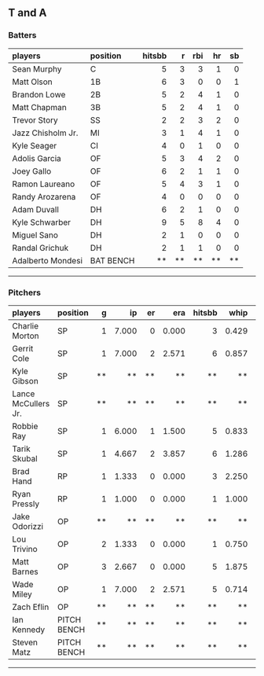 ## T and A

### Batters

 
|players           |position  | hitsbb|  r| rbi| hr| sb| 
|:-----------------|:---------|------:|--:|---:|--:|--:| 
|Sean Murphy       |C         |      5|  3|   3|  1|  0| 
|Matt Olson        |1B        |      6|  3|   0|  0|  1| 
|Brandon Lowe      |2B        |      5|  2|   4|  1|  0| 
|Matt Chapman      |3B        |      5|  2|   4|  1|  0| 
|Trevor Story      |SS        |      2|  2|   3|  2|  0| 
|Jazz Chisholm Jr. |MI        |      3|  1|   4|  1|  0| 
|Kyle Seager       |CI        |      4|  0|   1|  0|  0| 
|Adolis Garcia     |OF        |      5|  3|   4|  2|  0| 
|Joey Gallo        |OF        |      6|  2|   1|  1|  0| 
|Ramon Laureano    |OF        |      5|  4|   3|  1|  0| 
|Randy Arozarena   |OF        |      4|  0|   0|  0|  0| 
|Adam Duvall       |DH        |      6|  2|   1|  0|  0| 
|Kyle Schwarber    |DH        |      9|  5|   8|  4|  0| 
|Miguel Sano       |DH        |      2|  1|   0|  0|  0| 
|Randal Grichuk    |DH        |      2|  1|   1|  0|  0| 
|Adalberto Mondesi |BAT BENCH |     **| **|  **| **| **| 


* * *

### Pitchers

 
|players             |position    |  g|    ip| er|   era| hitsbb|  whip| so|  w| sv| 
|:-------------------|:-----------|--:|-----:|--:|-----:|------:|-----:|--:|--:|--:| 
|Charlie Morton      |SP          |  1| 7.000|  0| 0.000|      3| 0.429| 11|  1|  0| 
|Gerrit Cole         |SP          |  1| 7.000|  2| 2.571|      6| 0.857|  6|  0|  0| 
|Kyle Gibson         |SP          | **|    **| **|    **|     **|    **| **| **| **| 
|Lance McCullers Jr. |SP          | **|    **| **|    **|     **|    **| **| **| **| 
|Robbie Ray          |SP          |  1| 6.000|  1| 1.500|      5| 0.833|  6|  1|  0| 
|Tarik Skubal        |SP          |  1| 4.667|  2| 3.857|      6| 1.286|  4|  0|  0| 
|Brad Hand           |RP          |  1| 1.333|  0| 0.000|      3| 2.250|  1|  0|  1| 
|Ryan Pressly        |RP          |  1| 1.000|  0| 0.000|      1| 1.000|  2|  0|  1| 
|Jake Odorizzi       |OP          | **|    **| **|    **|     **|    **| **| **| **| 
|Lou Trivino         |OP          |  2| 1.333|  0| 0.000|      1| 0.750|  0|  0|  0| 
|Matt Barnes         |OP          |  3| 2.667|  0| 0.000|      5| 1.875|  2|  0|  1| 
|Wade Miley          |OP          |  1| 7.000|  2| 2.571|      5| 0.714|  6|  0|  0| 
|Zach Eflin          |OP          | **|    **| **|    **|     **|    **| **| **| **| 
|Ian Kennedy         |PITCH BENCH | **|    **| **|    **|     **|    **| **| **| **| 
|Steven Matz         |PITCH BENCH | **|    **| **|    **|     **|    **| **| **| **| 


* * *


